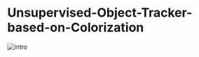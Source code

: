 # Unsupervised-Object-Tracker-based-on-Colorization

![intro](https://user-images.githubusercontent.com/25393387/49177528-748f1200-f31b-11e8-9033-28d69098cd87.png)
